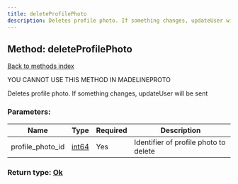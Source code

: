 ```yaml
---
title: deleteProfilePhoto
description: Deletes profile photo. If something changes, updateUser will be sent
---
```

## Method: deleteProfilePhoto  
[Back to methods index](index.md)


YOU CANNOT USE THIS METHOD IN MADELINEPROTO


Deletes profile photo. If something changes, updateUser will be sent

### Parameters:

| Name     |    Type       | Required | Description |
|----------|---------------|----------|-------------|
|profile\_photo\_id|[int64](../constructors/int64.md) | Yes|Identifier of profile photo to delete|


### Return type: [Ok](../types/Ok.md)

